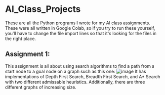 # AI_Class_Projects
These are all the Python programs I wrote for my AI class assignments. These were all written in Google Colab, so if you try to run these yourself, you'll have to change the file import lines so that it's looking for the files in the right place.

## Assignment 1:
This assignment is all about using search algorithms to find a path from a start node to a goal node on a graph such as this one:
![image](https://github.com/elijahparker000/AI_Class_Projects/assets/60053369/22a1e36d-ab84-4c99-a77f-ce8ac74744ca)
It has implementations of Depth First Search, Breadth First Search, and A* Search with two different admissable heuristics. Additionally, there are three different graphs of increasing size.
